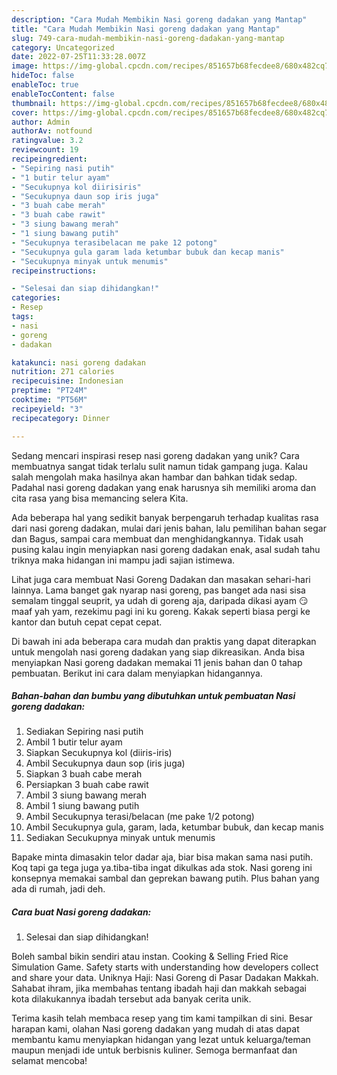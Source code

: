 ```yaml
---
description: "Cara Mudah Membikin Nasi goreng dadakan yang Mantap"
title: "Cara Mudah Membikin Nasi goreng dadakan yang Mantap"
slug: 749-cara-mudah-membikin-nasi-goreng-dadakan-yang-mantap
category: Uncategorized
date: 2022-07-25T11:33:28.007Z
image: https://img-global.cpcdn.com/recipes/851657b68fecdee8/680x482cq70/nasi-goreng-dadakan-foto-resep-utama.jpg
hideToc: false
enableToc: true
enableTocContent: false
thumbnail: https://img-global.cpcdn.com/recipes/851657b68fecdee8/680x482cq70/nasi-goreng-dadakan-foto-resep-utama.jpg
cover: https://img-global.cpcdn.com/recipes/851657b68fecdee8/680x482cq70/nasi-goreng-dadakan-foto-resep-utama.jpg
author: Admin
authorAv: notfound
ratingvalue: 3.2
reviewcount: 19
recipeingredient:
- "Sepiring nasi putih"
- "1 butir telur ayam"
- "Secukupnya kol diirisiris"
- "Secukupnya daun sop iris juga"
- "3 buah cabe merah"
- "3 buah cabe rawit"
- "3 siung bawang merah"
- "1 siung bawang putih"
- "Secukupnya terasibelacan me pake 12 potong"
- "Secukupnya gula garam lada ketumbar bubuk dan kecap manis"
- "Secukupnya minyak untuk menumis"
recipeinstructions:

- "Selesai dan siap dihidangkan!"
categories:
- Resep
tags:
- nasi
- goreng
- dadakan

katakunci: nasi goreng dadakan 
nutrition: 271 calories
recipecuisine: Indonesian
preptime: "PT24M"
cooktime: "PT56M"
recipeyield: "3"
recipecategory: Dinner

---
```





Sedang mencari inspirasi resep nasi goreng dadakan yang unik? Cara membuatnya sangat tidak terlalu sulit namun tidak gampang juga. Kalau salah mengolah maka hasilnya akan hambar dan bahkan tidak sedap. Padahal nasi goreng dadakan yang enak harusnya sih memiliki aroma dan cita rasa yang bisa memancing selera Kita.





Ada beberapa hal yang sedikit banyak berpengaruh terhadap kualitas rasa dari nasi goreng dadakan, mulai dari jenis bahan, lalu pemilihan bahan segar dan Bagus, sampai cara membuat dan menghidangkannya. Tidak usah pusing kalau ingin menyiapkan nasi goreng dadakan enak,      asal sudah tahu triknya maka hidangan ini mampu jadi sajian istimewa.














Lihat juga cara membuat Nasi Goreng Dadakan dan masakan sehari-hari lainnya. Lama banget gak nyarap nasi goreng, pas banget ada nasi sisa semalam tinggal seuprit, ya udah di goreng aja, daripada dikasi ayam 😏 maaf yah yam, rezekimu pagi ini ku goreng. Kakak seperti biasa pergi ke kantor dan butuh cepat cepat cepat.






Di bawah ini ada beberapa cara mudah dan praktis yang dapat diterapkan untuk mengolah nasi goreng dadakan yang siap dikreasikan. Anda bisa menyiapkan Nasi goreng dadakan memakai 11 jenis bahan dan 0 tahap pembuatan. Berikut ini cara dalam menyiapkan hidangannya.

<!--inarticleads1-->

##### Bahan-bahan dan bumbu yang dibutuhkan untuk pembuatan Nasi goreng dadakan:

1. Sediakan Sepiring nasi putih
1. Ambil 1 butir telur ayam
1. Siapkan Secukupnya kol (diiris-iris)
1. Ambil Secukupnya daun sop (iris juga)
1. Siapkan 3 buah cabe merah
1. Persiapkan 3 buah cabe rawit
1. Ambil 3 siung bawang merah
1. Ambil 1 siung bawang putih
1. Ambil Secukupnya terasi/belacan (me pake 1/2 potong)
1. Ambil Secukupnya gula, garam, lada, ketumbar bubuk, dan kecap manis
1. Sediakan Secukupnya minyak untuk menumis


Bapake minta dimasakin telor dadar aja, biar bisa makan sama nasi putih. Koq tapi ga tega juga ya.tiba-tiba ingat dikulkas ada stok. Nasi goreng ini konsepnya memakai sambal dan geprekan bawang putih. Plus bahan yang ada di rumah, jadi deh. 

<!--inarticleads2-->

##### Cara buat Nasi goreng dadakan:


1. Selesai dan siap dihidangkan!

Boleh sambal bikin sendiri atau instan. Cooking &amp; Selling Fried Rice Simulation Game. Safety starts with understanding how developers collect and share your data. Uniknya Haji: Nasi Goreng di Pasar Dadakan Makkah. Sahabat ihram, jika membahas tentang ibadah haji dan makkah sebagai kota dilakukannya ibadah tersebut ada banyak cerita unik. 

Terima kasih telah membaca resep yang tim kami tampilkan di sini. Besar harapan kami, olahan Nasi goreng dadakan yang mudah di atas dapat membantu kamu menyiapkan hidangan yang lezat untuk keluarga/teman maupun menjadi ide untuk berbisnis kuliner. Semoga bermanfaat dan selamat mencoba!
